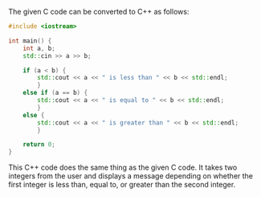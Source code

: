The given C code can be converted to C++ as follows:

```cpp
#include <iostream>

int main() {
    int a, b;
    std::cin >> a >> b;

    if (a < b) {
        std::cout << a << " is less than " << b << std::endl;
        }
    else if (a == b) {
        std::cout << a << " is equal to " << b << std::endl;
        }
    else {
        std::cout << a << " is greater than " << b << std::endl;
        }

    return 0;
}
```

This C++ code does the same thing as the given C code. It takes two integers from the user and displays a message depending on whether the first integer is less than, equal to, or greater than the second integer.
